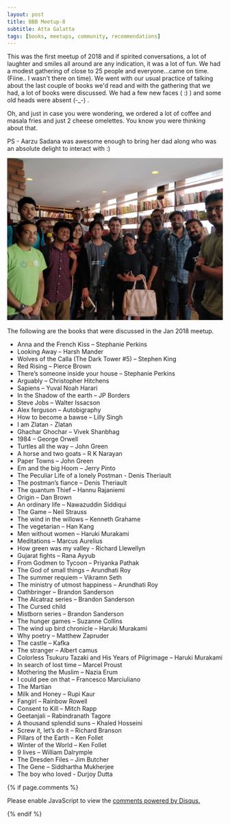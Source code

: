 ```yaml
---
layout: post
title: BBB Meetup-8
subtitle: Atta Galatta
tags: [books, meetups, community, recommendations]
---
```


This was the first meetup of 2018 and if spirited conversations, a lot of laughter and smiles all around are any indication, it was a lot of fun. We had a modest gathering of close to 25 people and everyone...came on time. (Fiine.. I wasn't there on time). We went with our usual practice of talking about the last couple of books we'd read and with the gathering that we had, a lot of books were discussed. We had a few new faces ( :) ) and some old heads were absent (-_-) .

Oh, and just in case you were wondering, we ordered a lot of coffee and masala fries and just 2 cheese omelettes. You know you were thinking about that.

PS - Aarzu Sadana was awesome enough to bring her dad along who was an absolute delight to interact with :) 

![Group](../img/BBB/BBB_8_01_13_2018.jpg)


<p>The following are the books that were discussed in the Jan 2018 meetup. </p>


-  Anna and the French Kiss – Stephanie Perkins 
-  Looking Away – Harsh Mander 
-  Wolves of the Calla (The Dark Tower #5) – Stephen King 
-  Red Rising – Pierce Brown 
-  There’s someone inside your house – Stephanie Perkins 
-  Arguably – Christopher Hitchens 
-  Sapiens – Yuval Noah Harari 
-  In the Shadow of the earth – JP Borders 
-  Steve Jobs – Walter Issacson 
-  Alex ferguson – Autobigraphy 
-  How to become a bawse – Lilly Singh 
-  I am Zlatan - Zlatan 
-  Ghachar Ghochar – Vivek Shanbhag 
-  1984 – George Orwell 
-  Turtles all the way – John Green 
-  A horse and two goats – R K Narayan 
-  Paper Towns – John Green 
-  Em and the big Hoom – Jerry Pinto 
-  The Peculiar Life of a lonely Postman - Denis Theriault 
-  The postman’s fiance – Denis Theriault 
-  The quantum Thief – Hannu Rajaniemi 
-  Origin – Dan Brown 
-  An ordinary life – Nawazuddin Siddiqui 
-  The Game – Neil Strauss 
-  The wind in the willows – Kenneth Grahame 
-  The vegetarian – Han Kang 
-  Men without women – Haruki Murakami 
-  Meditations – Marcus Aurelius 
-  How green was my valley - Richard Llewellyn 
-  Gujarat fights – Rana Ayyub 
-  From Godmen to Tycoon – Priyanka Pathak 
-  The God of small things – Arundhati Roy 
-  The summer requiem – Vikramn Seth 
-  The ministry of utmost happiness – Arundhati Roy 
-  Oathbringer – Brandon Sanderson 
-  The Alcatraz series – Brandon Sanderson 
-  The Cursed child 
-  Mistborn series – Brandon Sanderson 
-  The hunger games – Suzanne Collins 
-  The wind up bird chronicle – Haruki Murakami 
-  Why poetry – Matthew Zapruder 
-  The castle – Kafka 
-  The stranger – Albert camus 
-  Colorless Tsukuru Tazaki and His Years of Pilgrimage – Haruki Murakami 
-  In search of lost time – Marcel Proust 
-  Mothering the Muslim – Nazia Erum 
-  I could pee on that – Francesco Marciuliano 
-  The Martian
-  Milk and Honey – Rupi Kaur
-  Fangirl – Rainbow Rowell 
-  Consent to Kill – Mitch Rapp 
-  Geetanjali – Rabindranath Tagore
-  A thousand splendid suns – Khaled Hosseini
-  Screw it, let’s do it – Richard Branson 
-  Pillars of the Earth – Ken Follet 
-  Winter of the World – Ken Follet 
-  9 lives – William Dalrymple 
-  The Dresden Files – Jim Butcher 
-  The Gene – Siddhartha Mukherjee 
-  The boy who loved - Durjoy Dutta 



{% if page.comments %}
<div id="disqus_thread"></div>
<script>

/**
*  RECOMMENDED CONFIGURATION VARIABLES: EDIT AND UNCOMMENT THE SECTION BELOW TO INSERT DYNAMIC VALUES FROM YOUR PLATFORM OR CMS.
*  LEARN WHY DEFINING THESE VARIABLES IS IMPORTANT: https://disqus.com/admin/universalcode/#configuration-variables*/
/*
var disqus_config = function () {
this.page.url = brokebibliophilesbangalore.github.io/2018-01-13-BBB-Meetup-8;
  // Replace PAGE_URL with your page's canonical URL variable
this.page.identifier = 2018-01-13-BBB-Meetup-8; 
// Replace PAGE_IDENTIFIER with your page's unique identifier variable
};
*/
(function() { // DON'T EDIT BELOW THIS LINE
var d = document, s = d.createElement('script');
s.src = 'https://brokebibliophilesbangalore.disqus.com/embed.js';
s.setAttribute('data-timestamp', +new Date());
(d.head || d.body).appendChild(s);
})();
</script>
<noscript>Please enable JavaScript to view the <a href="https://disqus.com/?ref_noscript">comments powered by Disqus.</a></noscript>
                            
{% endif %}
